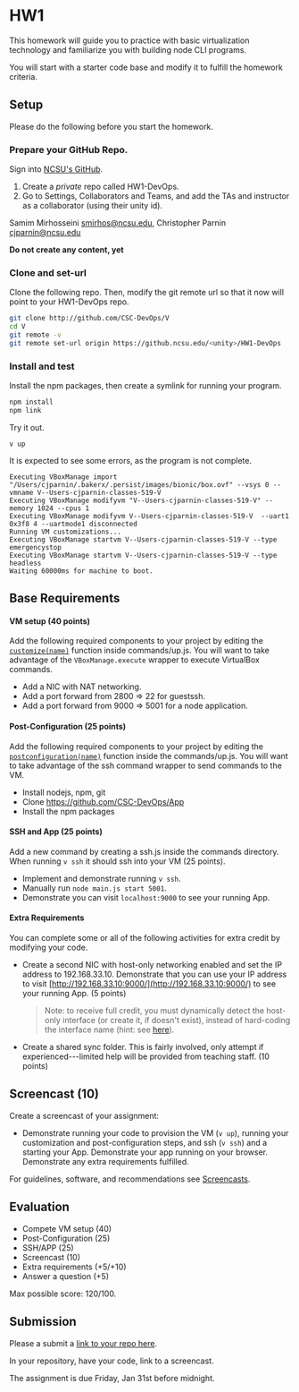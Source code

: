 # HW1

This homework will guide you to practice with basic virtualization technology and familiarize you with building node CLI programs.

You will start with a starter code base and modify it to fulfill the homework criteria.

## Setup

Please do the following before you start the homework.

### Prepare your GitHub Repo.

Sign into [NCSU's GitHub](https://github.ncsu.edu/).

1. Create a *private* repo called HW1-DevOps. 
2. Go to Settings, Collaborators and Teams, and add the TAs and instructor as a collaborator (using their unity id).

Samim Mirhosseini <smirhos@ncsu.edu>, Christopher Parnin <cjparnin@ncsu.edu>

**Do not create any content, yet**

### Clone and set-url

Clone the following repo. Then, modify the git remote url so that it now will point to your HW1-DevOps repo.

```bash
git clone http://github.com/CSC-DevOps/V
cd V
git remote -v
git remote set-url origin https://github.ncsu.edu/<unity>/HW1-DevOps
```

### Install and test

Install the npm packages, then create a symlink for running your program.
```bash
npm install
npm link
```

Try it out.
```
v up
```

It is expected to see some errors, as the program is not complete.

```
Executing VBoxManage import "/Users/cjparnin/.bakerx/.persist/images/bionic/box.ovf" --vsys 0 --vmname V--Users-cjparnin-classes-519-V
Executing VBoxManage modifyvm "V--Users-cjparnin-classes-519-V" --memory 1024 --cpus 1
Executing VBoxManage modifyvm V--Users-cjparnin-classes-519-V  --uart1 0x3f8 4 --uartmode1 disconnected
Running VM customizations...
Executing VBoxManage startvm V--Users-cjparnin-classes-519-V --type emergencystop
Executing VBoxManage startvm V--Users-cjparnin-classes-519-V --type headless
Waiting 60000ms for machine to boot.
```

## Base Requirements

#### VM setup (40 points)

Add the following required components to your project by editing the [`customize(name)`](https://github.com/CSC-DevOps/V/blob/14c48245080b6eb8968175bd07d48a810dc4c3ea/commands/up.js#L92-L95) function inside commands/up.js. You will want to take advantage of the `VBoxManage.execute` wrapper to execute VirtualBox commands.

* Add a NIC with NAT networking.
* Add a port forward from 2800 => 22 for guestssh.
* Add a port forward from 9000 => 5001 for a node application.

#### Post-Configuration (25 points)

Add the following required components to your project by editing the [`postconfiguration(name)`](https://github.com/CSC-DevOps/V/blob/14c48245080b6eb8968175bd07d48a810dc4c3ea/commands/up.js#L97-L102) function inside the commands/up.js. You will want to take advantage of the ssh command wrapper to send commands to the VM.

* Install nodejs, npm, git
* Clone https://github.com/CSC-DevOps/App
* Install the npm packages

#### SSH and App (25 points)

Add a new command by creating a ssh.js inside the commands directory. 
When running `v ssh` it should ssh into your VM (25 points).

* Implement and demonstrate running `v ssh`.
* Manually run `node main.js start 5001`.
* Demonstrate you can visit `localhost:9000` to see your running App.

#### Extra Requirements

You can complete some or all of the following activities for extra credit by modifying your code.

* Create a second NIC with host-only networking enabled and set the IP address to 192.168.33.10. Demonstrate that you can use your IP address to visit [http://192.168.33.10:9000/](http://192.168.33.10:9000/) to see your running App. (5 points)
  > Note: to receive full credit, you must dynamically detect the host-only interface (or create it, if doesn't exist), instead of hard-coding the interface name (hint: see [here](https://www.virtualbox.org/manual/ch08.html#idp16668048)).

* Create a shared sync folder. This is fairly involved, only attempt if experienced---limited help will be provided from teaching staff. (10 points)

## Screencast (10)

Create a screencast of your assignment:

* Demonstrate running your code to provision the VM (`v up`), running your customization and post-configuration steps, and ssh (`v ssh`) and a starting your App. Demonstrate your app running on your browser. Demonstrate any extra requirements fulfilled.

For guidelines, software, and recommendations see [Screencasts](Screencasts.md).

## Evaluation

* Compete VM setup (40)
* Post-Configuration (25)
* SSH/APP (25)
* Screencast (10)
* Extra requirements (+5/+10)
* Answer a question (+5)

Max possible score: 120/100.

## Submission

Please a submit a [link to your repo here](https://docs.google.com/forms/d/e/1FAIpQLSdwHHnWteyH2UdIPaQs2_vrjcty2Rk7o1AMZEyRg6WUEo2itA/viewform?usp=sf_link).

In your repository, have your code, link to a screencast.

The assignment is due Friday, Jan 31st before midnight.
